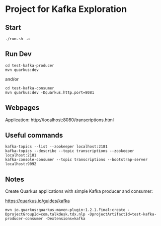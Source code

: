 # Project for Kafka Exploration

## Start

```
./run.sh -a
```

## Run Dev

```
cd test-kafka-producer
mvn quarkus:dev
```
and/or

```
cd test-kafka-consumer
mvn quarkus:dev -Dquarkus.http.port=8081
```

## Webpages

Application: http://localhost:8080/transcriptions.html

## Useful commands

```
kafka-topics --list --zookeeper localhost:2181
kafka-topics --describe --topic transcriptions --zookeeper localhost:2181
kafka-console-consumer --topic transcriptions --bootstrap-server localhost:9092
```

## Notes

Create Quarkus applications with simple Kafka producer and consumer:

https://quarkus.io/guides/kafka

```
mvn io.quarkus:quarkus-maven-plugin:1.2.1.Final:create -DprojectGroupId=com.talkdesk.tdx.nlp -DprojectArtifactId=test-kafka-producer-consumer -Dextensions=kafka
```

